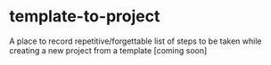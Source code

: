 # template-to-project
A place to record repetitive/forgettable list of steps to be taken while creating a new project from a template [coming soon]
